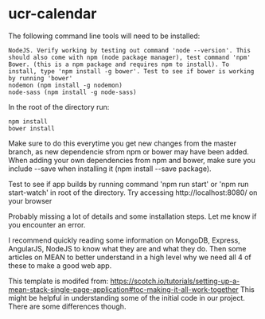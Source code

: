 # ucr-calendar

The following command line tools will need to be installed:
```
NodeJS. Verify working by testing out command 'node --version'. This should also come with npm (node package manager), test command 'npm'
Bower. (this is a npm package and requires npm to install). To install, type 'npm install -g bower'. Test to see if bower is working by running 'bower'
nodemon (npm install -g nodemon)
node-sass (npm install -g node-sass)
```

In the root of the directory run:
```
npm install
bower install
```

Make sure to do this everytime you get new changes from the master branch, as new dependencie sfrom npm or bower may have been added. When adding your own dependencies from npm and bower, make sure you include --save when installing it (npm install --save package).

Test to see if app builds by running command 'npm run start' or 'npm run start-watch' in root of the directory. Try accessing http://localhost:8080/ on your browser

Probably missing a lot of details and some installation steps. Let me know if you encounter an error.

I recommend quickly reading some information on MongoDB, Express, AngularJS, NodeJS to know what they are and what they do. Then some articles on MEAN to better understand in a high level why we need all 4 of these to make a good web app.

This template is modifed from: https://scotch.io/tutorials/setting-up-a-mean-stack-single-page-application#toc-making-it-all-work-together
This might be helpful in understanding some of the initial code in our project. There are some differences though.
